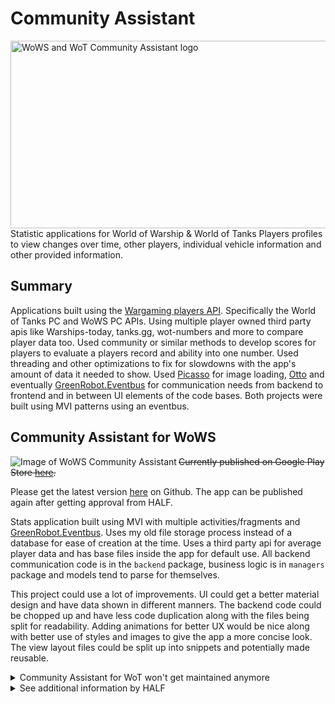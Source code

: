 # Community Assistant

<img src="https://i.imgur.com/yhy0ELe.png" width="534" height="300" alt="WoWS and WoT Community Assistant logo" align="right"/>

Statistic applications for World of Warship & World of Tanks Players profiles to view changes over time, other players, individual vehicle information and other provided information.

## Summary

Applications built using the [Wargaming players API](https://developers.wargaming.net/). Specifically the World of Tanks PC and WoWS PC APIs. Using multiple player owned third party apis like Warships-today, tanks.gg, wot-numbers and more to compare player data too. Used community or similar methods to develop scores for players to evaluate a players record and ability into one number. Used threading and other optimizations to fix for slowdowns with the app's amount of data it needed to show. Used [Picasso](https://square.github.io/picasso/) for image loading, [Otto](https://square.github.io/otto/) and eventually [GreenRobot.Eventbus](https://github.com/greenrobot/EventBus) for communication needs from backend to frontend and in between UI elements of the code bases. Both projects were built using MVI patterns using an eventbus.

## Community Assistant for WoWS

<img src="https://i.imgur.com/Mgc8Ihh.png" align="left" alt="Image of WoWS Community Assistant"/>

~~Currently published on Google Play Store [here](https://play.google.com/store/apps/details?id=com.half.wowsca).~~ 

Please get the latest version [here](https://github.com/wowsinfo/community-assistant/releases/latest) on Github. The app can be published again after getting approval from HALF.

Stats application built using MVI with multiple activities/fragments and [GreenRobot.Eventbus](https://github.com/greenrobot/EventBus). Uses my old file storage process instead of a database for ease of creation at the time. Uses a third party api for average player data and has base files inside the app for default use. All backend communication code is in the `backend` package, business logic is in `managers` package and models tend to parse for themselves.

This project could use a lot of improvements. UI could get a better material design and have data shown in different manners. The backend code could be chopped up and have less code duplication along with the files being split for readability. Adding animations for better UX would be nice along with better use of styles and images to give the app a more concise look. The view layout files could be split up into snippets and potentially made reusable.

<details>
<summary>Community Assistant for WoT won't get maintained anymore</summary>

## Community Assistant for WoT

![Image of WoT Community Assistant](https://i.imgur.com/kbYasjV.png)

Currently unpublished due to lack of development time needed to update and third party data sources no longer updating.

Build using a one activity to rule them all architecture with Otto Eventbus for communications within the app. Backend folder contains all third party APIs. The Factory class in the model package helps with parsing the massive data sets. No sqlite database was used due to the speed improvements of the time in using small json text files instead. The `tools` package contains the managers for grabbing in and out of files, along with much of the business logic in the app.

The app is currently not runnable but needs to have its API code updated with new elements, WN8 data updated, otto updated to [GreenRobot.Eventbus](https://github.com/greenrobot/EventBus) and general updates from not being touched for 2+ years.

</details>

<details>
<summary>See additional information by HALF</summary>

## Utils

Android library used to keep common files between WoWS and WoT profiles. Contains early implementations of a Preferences handler called `Prefs`, data storage handlers in `utilities/storage` for small text file speed improvements, an old interface styling for creating backend processes with third party information and old libraries used to help make certain things in Android easier.

### Repo state

Ported over to Github from BitBucket. The project is building and runs when targeting WoWS. WoT project needs work to get going again due to its age.

### General improvements and lessons learned

The apps could start using a database to better store the immense amount of data needed in these apps. To give you a quick idea, the largest datasets I had was a clan with 100 players, each with general profile data, up to 330 vehicles and 200+ badges on each of their profiles. An optimization I did was my saved profiles had stripped variable names that removed about 30% off the original saved files. While at the time, time to develop JSON file system saving processes was quicker than a sqlite database, easier to access and adjust with changes, sqlite and phones have gotten fast enough to just not care about those minor improvements anymore. A move to a database would greatly decrease code in this app as well.

While MVI is good overall, these projects show how bloated it can get. Especially with the amount of data getting set in the views, MVVM with live data/observable data could with help that. This would let the backend classes return whole objects and a simple set of the current profile for a view model would update the rest of the views without individual setters.

The layouts could be improved, split apart and reused so much. Looking back its bad code duplication that could be replicated with a listview in many places or even custom views that could help strip out lots of boilerplate or copy pastas. This would help lots of the activity and fragment code to be reduced.

The backend code is generally fine but could be updated as Asynctask has grown out of style. WoT's backend code base uses an old interface boilerplate code I used in my first job and created there to help reduce code duplication. Looking back, the code was solid. Looking now, over engineered and could be made a lot simpler. Using more modern libraries and parsing styles, the backend code could be heavily reduced. WoWS used more of a fire and forget methodology and this could be refined by using new techniques and better storage manners. Some code splitting would also help due to the immense amount of calculations and more.

This was home code in the end. Not always the best but it works and did what it needed to do in the time I had. Hindsight is always 20/20 so you can only learn from the past to not repeat it in the future. I enjoyed working on these and found many friends and learned new things. Moving on to better and newer things.

slai47/HALF

</details>
